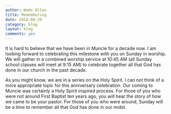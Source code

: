 ```yaml
---
author: Wade Allen
title: Remembering
date: 2018-08-20
category: blog
layout: blog
comments: yes
---
```


It is hard to believe that we have been in Muncie for a decade now. I am looking forward to celebrating this milestone with you on Sunday in worship. We will gather in a combined worship service at 10:45 AM (all Sunday school classes will meet at 9:15 AM) to celebrate together all that God has done in our church in the past decade.

As you might know, we are in a series on the Holy Spirit. I can not think of a more appropriate topic for this anniversary celebration. Our coming to Muncie was certainly a Holy Spirit inspired process. For those of you who were not around First Baptist ten years ago, you will hear the story of how we came to be your pastor. For those of you who were around, Sunday will be a time to remember all that God has done in our midst. 
 

